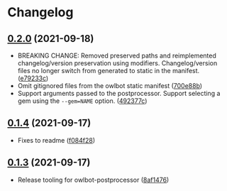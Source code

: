 # Changelog

## [0.2.0](https://www.github.com/googleapis/ruby-common-tools/compare/owlbot-postprocessor/v0.1.4...owlbot-postprocessor/v0.2.0) (2021-09-18)

* BREAKING CHANGE: Removed preserved paths and reimplemented changelog/version preservation using modifiers. Changelog/version files no longer switch from generated to static in the manifest. ([e79233c](https://www.github.com/googleapis/ruby-common-tools/commit/e79233cdd086e270a6a4068aea2755b558eea4d0))
* Omit gitignored files from the owlbot static manifest ([700e88b](https://www.github.com/googleapis/ruby-common-tools/commit/700e88bd4828022246a548e4e712d93567f89991))
* Support arguments passed to the postprocessor. Support selecting a gem using the `--gem=NAME` option. ([492377c](https://www.github.com/googleapis/ruby-common-tools/commit/492377c9a877658538ed8c8026ceb77175754a0a))

## [0.1.4](https://www.github.com/googleapis/ruby-common-tools/compare/owlbot-postprocessor/v0.1.3...owlbot-postprocessor/v0.1.4) (2021-09-17)

* Fixes to readme ([f084f28](https://www.github.com/googleapis/ruby-common-tools/commit/f084f2847c578f430ccfa09090ef67ebfee14e13))

## [0.1.3](https://www.github.com/googleapis/ruby-common-tools/compare/owlbot-postprocessor/v0.1.2...owlbot-postprocessor/v0.1.3) (2021-09-17)

* Release tooling for owlbot-postprocessor ([8af1476](https://www.github.com/googleapis/ruby-common-tools/commit/8af147686e04eacaccb462dbcf36b0b80ad3151f))
